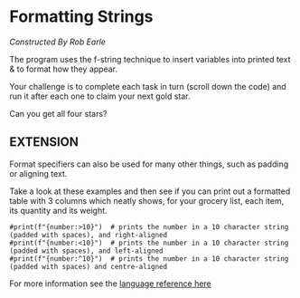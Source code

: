 # Formatting Strings
*Constructed By Rob Earle*

The program uses the f-string technique to insert variables into printed text & to format how they appear.

Your challenge is to complete each task in turn (scroll down the code) and run it after each one to claim your next gold star.

Can you get all four stars?

## EXTENSION
Format specifiers can also be used for many other things, such as padding or aligning text.

Take a look at these examples and then see if you can print out a formatted table with 3 columns which neatly shows, for your grocery list, each item, its quantity and its weight.

```
#print(f"{number:>10}")  # prints the number in a 10 character string (padded with spaces), and right-aligned
#print(f"{number:<10}")  # prints the number in a 10 character string (padded with spaces), and left-aligned
#print(f"{number:^10}")  # prints the number in a 10 character string (padded with spaces) and centre-aligned
```

For more information see the [language reference here](https://docs.python.org/3/library/string.html#format-specification-mini-language)
